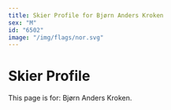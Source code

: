 ```yaml
---
title: Skier Profile for Bjørn Anders Kroken
sex: "M"
id: "6502"
image: "/img/flags/nor.svg" 
---
```


# Skier Profile

This page is for: Bjørn Anders Kroken.
    